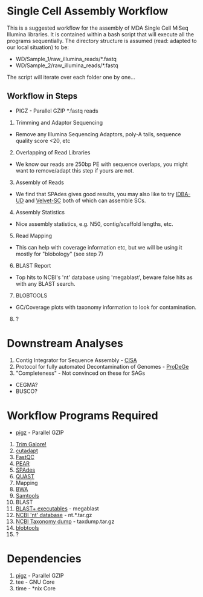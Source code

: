 # Single Cell Assembly Workflow

This is a suggested workflow for the assembly of MDA Single Cell MiSeq Illumina libraries. It is contained within a bash script that will execute all the programs sequentially.
The directory structure is assumed (read: adapted to our local situation) to be:

* WD/Sample_1/raw_illumina_reads/*.fastq
* WD/Sample_2/raw_illumina_reads/*.fastq

The script will iterate over each folder one by one...

## Workflow in Steps
 * PIGZ - Parallel GZIP *.fastq reads

 1. Trimming and Adaptor Sequencing
  * Remove any Illumina Sequencing Adaptors, poly-A tails, sequence quality score <20, etc
 2. Overlapping of Read Libraries
  * We know our reads are 250bp PE with sequence overlaps, you might want to remove/adapt this step if yours are not.
 3. Assembly of Reads
  * We find that SPAdes gives good results, you may also like to try [IDBA-UD](http://i.cs.hku.hk/~alse/hkubrg/projects/idba_ud/index.html) and [Velvet-SC](http://bix.ucsd.edu/projects/singlecell/) both of which can assemble SCs.
 4. Assembly Statistics
  * Nice assembly statistics, e.g. N50, contig/scaffold lengths, etc.
 5. Read Mapping
  * This can help with coverage information etc, but we will be using it mostly for "blobology" (see step 7)
 6. BLAST Report
  * Top hits to NCBI's 'nt' database using 'megablast', beware false hits as with any BLAST search.
 7. BLOBTOOLS
  * GC/Coverage plots with taxonomy information to look for contamination.
 8. ?

# Downstream Analyses

 1. Contig Integrator for Sequence Assembly - [CISA](http://sb.nhri.org.tw/CISA/en/CISA)
 2. Protocol for fully automated Decontamination of Genomes - [ProDeGe](http://www.nature.com/ismej/journal/v10/n1/full/ismej2015100a.html)
 3. "Completeness" - Not convinced on these for SAGs
  * CEGMA?
  * BUSCO?

# Workflow Programs Required
 * [pigz](http://zlib.net/pigz/) - Parallel GZIP

 1. [Trim Galore!](http://www.bioinformatics.babraham.ac.uk/projects/trim_galore/)
  1. [cutadapt](https://cutadapt.readthedocs.org/en/stable/)
  2. [FastQC](http://www.bioinformatics.babraham.ac.uk/projects/fastqc/)
 2. [PEAR](http://sco.h-its.org/exelixis/web/software/pear/doc.html)
 3. [SPAdes](http://bioinf.spbau.ru/en/spades)
 4. [QUAST](http://bioinf.spbau.ru/quast)
 5. Mapping
  1. [BWA](https://github.com/lh3/bwa)
  2. [Samtools](http://www.htslib.org/)
 6. BLAST
  1. [BLAST+ executables](https://blast.ncbi.nlm.nih.gov/Blast.cgi?PAGE_TYPE=BlastDocs&DOC_TYPE=Download) - megablast
  2. [NCBI 'nt' database](ftp://ftp.ncbi.nlm.nih.gov/blast/db/) - nt.*.tar.gz
  3. [NCBI Taxonomy dump](ftp://ftp.ncbi.nlm.nih.gov/pub/taxonomy/) - taxdump.tar.gz
 7. [blobtools](https://github.com/DRL/blobtools)
 8. ?



# Dependencies
 1. [pigz](http://zlib.net/pigz/) - Parallel GZIP
 2. tee - GNU Core
 3. time - *nix Core
